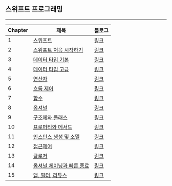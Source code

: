 ## 스위프트 프로그래밍

------



| Chapter | 제목                                                         | 블로그                                                  |
| ------- | ------------------------------------------------------------ | ------------------------------------------------------- |
| 1       | [스위프트](https://github.com/One-Two-Min/WD26-Tech/blob/main/SWIFT/Basic/1%EC%9E%A5%20-%20%EC%8A%A4%EC%9C%84%ED%94%84%ED%8A%B8.md) | [링크](https://one10004.tistory.com/31?category=937499) |
| 2       | [스위프트 처음 시작하기](https://github.com/One-Two-Min/WD26-Tech/blob/main/SWIFT/Basic/2%EC%9E%A5%20-%20%EC%8A%A4%EC%9C%84%ED%94%84%ED%8A%B8%20%EC%B2%98%EC%9D%8C%20%EC%8B%9C%EC%9E%91%ED%95%98%EA%B8%B0.md) | [링크](https://one10004.tistory.com/32?category=937499) |
| 3       | [데이터 타입 기본](https://github.com/One-Two-Min/WD26-Tech/blob/main/SWIFT/Basic/3%EC%9E%A5%20-%20%EB%8D%B0%EC%9D%B4%ED%84%B0%20%ED%83%80%EC%9E%85%20%EA%B8%B0%EB%B3%B8.md) | [링크](https://one10004.tistory.com/33?category=937499) |
| 4       | [데이터 타입 고급](https://github.com/One-Two-Min/WD26-Tech/blob/main/SWIFT/Basic/4%EC%9E%A5%20-%20%EB%8D%B0%EC%9D%B4%ED%84%B0%20%ED%83%80%EC%9E%85%20%EA%B3%A0%EA%B8%89.md) | [링크](https://one10004.tistory.com/34?category=937499) |
| 5       | [연산자](https://github.com/One-Two-Min/WD26-Tech/blob/main/SWIFT/Basic/5%EC%9E%A5%20-%20%EC%97%B0%EC%82%B0%EC%9E%90.md) | [링크](https://one10004.tistory.com/35?category=937499) |
| 6       | [흐름 제어](https://github.com/One-Two-Min/WD26-Tech/blob/main/SWIFT/Basic/6%EC%9E%A5%20-%20%ED%9D%90%EB%A6%84%EC%A0%9C%EC%96%B4.md) | [링크](https://one10004.tistory.com/36?category=937499) |
| 7       | [함수](https://github.com/One-Two-Min/WD26-Tech/blob/main/SWIFT/Basic/7%EC%9E%A5%20-%20%ED%95%A8%EC%88%98.md) | [링크](https://one10004.tistory.com/37?category=937499) |
| 8       | [옵셔널](https://github.com/One-Two-Min/WD26-Tech/blob/main/SWIFT/Basic/8%EC%9E%A5%20-%20%EC%98%B5%EC%85%94%EB%84%90.md) | [링크](https://one10004.tistory.com/38?category=937499) |
| 9       | [구조체와 클래스](https://github.com/One-Two-Min/WD26-Tech/blob/main/SWIFT/Basic/9%EC%9E%A5%20-%20%EA%B5%AC%EC%A1%B0%EC%B2%B4%EC%99%80%20%ED%81%B4%EB%9E%98%EC%8A%A4.md) | [링크](https://one10004.tistory.com/39?category=937499) |
| 10      | [프로퍼티와 메서드](https://github.com/One-Two-Min/WD26-Tech/blob/main/SWIFT/Basic/10%EC%9E%A5%20-%20%ED%94%84%EB%A1%9C%ED%8D%BC%ED%8B%B0%EC%99%80%20%EB%A9%94%EC%84%9C%EB%93%9C.md) | [링크](https://one10004.tistory.com/40?category=937499) |
| 11      | [인스턴스 생성 및 소멸](https://github.com/One-Two-Min/WD26-Tech/blob/main/SWIFT/Basic/11%EC%9E%A5%20-%20%EC%9D%B8%EC%8A%A4%ED%84%B4%EC%8A%A4%20%EC%83%9D%EC%84%B1%20%EB%B0%8F%20%EC%86%8C%EB%A9%B8.md) | [링크](https://one10004.tistory.com/41?category=937499) |
| 12      | [접근제어](https://github.com/One-Two-Min/WD26-Tech/blob/main/SWIFT/Basic/12%EC%9E%A5%20-%20%EC%A0%91%EA%B7%BC%EC%A0%9C%EC%96%B4.md) | [링크](https://one10004.tistory.com/42?category=937499) |
| 13      | [클로저](https://github.com/One-Two-Min/WD26-Tech/blob/main/SWIFT/Basic/13%EC%9E%A5%20-%20%ED%81%B4%EB%A1%9C%EC%A0%80.md) | [링크](https://one10004.tistory.com/43)                 |
| 14      | [옵셔널 체이닝과 빠른 종료](https://github.com/One-Two-Min/WD26-Tech/blob/main/SWIFT/Basic/14%EC%9E%A5%20-%20%EC%98%B5%EC%85%94%EB%84%90%20%EC%B2%B4%EC%9D%B4%EB%8B%9D%EA%B3%BC%20%EB%B9%A0%EB%A5%B8%20%EC%A2%85%EB%A3%8C.md) | [링크](https://one10004.tistory.com/44?category=937499) |
| 15      | [맵, 필터, 리듀스](https://github.com/One-Two-Min/WD26-Tech/blob/main/SWIFT/Basic/15%EC%9E%A5%20-%20%EB%A7%B5%2C%20%ED%95%84%ED%84%B0%2C%20%EB%A6%AC%EB%93%80%EC%8A%A4.md) | [링크](https://one10004.tistory.com/45?category=937499) |

